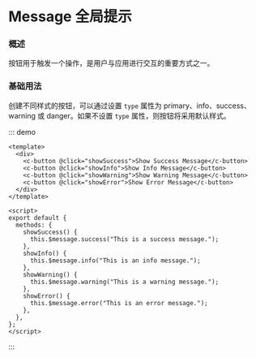 # Message 全局提示

### 概述

按钮用于触发一个操作，是用户与应用进行交互的重要方式之一。

### 基础用法

创建不同样式的按钮，可以通过设置 `type` 属性为 primary、info、success、warning 或 danger。如果不设置 `type` 属性，则按钮将采用默认样式。

::: demo

```vue
<template>
  <div>
    <c-button @click="showSuccess">Show Success Message</c-button>
    <c-button @click="showInfo">Show Info Message</c-button>
    <c-button @click="showWarning">Show Warning Message</c-button>
    <c-button @click="showError">Show Error Message</c-button>
  </div>
</template>

<script>
export default {
  methods: {
    showSuccess() {
      this.$message.success("This is a success message.");
    },
    showInfo() {
      this.$message.info("This is an info message.");
    },
    showWarning() {
      this.$message.warning("This is a warning message.");
    },
    showError() {
      this.$message.error("This is an error message.");
    },
  },
};
</script>
```

:::
